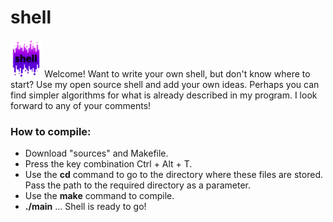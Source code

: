 # shell
<p align="left"><img  src="./images/shell.png" width="10%"> Welcome! Want to write your own shell, but don't know where to start? Use my open source shell and add your own ideas. Perhaps you can find simpler algorithms for what is already described in my program. I look forward to any of your comments!

### How to compile:

 - Download "sources" and Makefile.
 - Press the key combination Ctrl + Alt + T.
 - Use the **cd** command to go to the directory where these files are stored. Pass the path to the required directory as a parameter.
 - Use the **make** command to compile.
 - **./main** ... Shell is ready to go!
 
